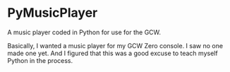 # PyMusicPlayer
A music player coded in Python for use for the GCW.

Basically, I wanted a music player for my GCW Zero console.  I saw no one made one yet.  And I figured that this was a good excuse to teach myself Python in the process.
